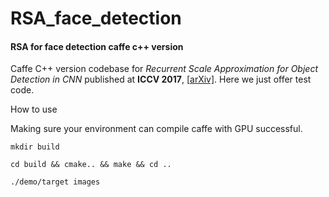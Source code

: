 # RSA_face_detection
#### RSA for face detection caffe c++ version

Caffe C++ version codebase for *Recurrent Scale Approximation for Object Detection in CNN* published at **ICCV 2017**, [[arXiv\]](https://arxiv.org/abs/1707.09531). Here we just offer test code.



How to use

Making sure your environment can compile caffe with GPU successful.

`mkdir build`

`cd build && cmake.. && make && cd ..`

`./demo/target images`

